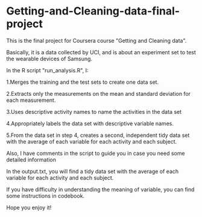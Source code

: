# Getting-and-Cleaning-data-final-project


This is the final project for Coursera course "Getting and Cleaning data".


Basically, it is a data collected by UCI, and is about an experiment set to test the wearable devices of Samsung.


In the R script "run_analysis.R", I: 

1.Merges the training and the test sets to create one data set. 

2.Extracts only the measurements on the mean and standard deviation for each measurement.

3.Uses descriptive activity names to name the activities in the data set

4.Appropriately labels the data set with descriptive variable names.

5.From the data set in step 4, creates a second, independent tidy data set with the average of each variable for each activity and each subject.

Also, I have comments in the script to guide you in case you need some detailed information 


In the output.txt, you will find a tidy data set with the average of each variable for each activity and each subject.


If you have difficulty in understanding the meaning of variable, you can find some instructions in codebook.


Hope you enjoy it!
